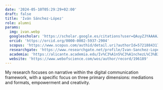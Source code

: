 ```yaml
---
date: '2024-05-10T05:29:29+02:00'
draft: false
title: 'Iván Sánchez-López'
role: alumni
params:
  img: ivan.webp
  googlescholar: 'https://scholar.google.es/citations?user=QAuyZJYAAAAJ&hl=es'
  orcid: 'https://orcid.org/0000-0002-5937-2904'
  scopus: 'https://www.scopus.com/authid/detail.uri?authorId=57218843172'
  researchgate: 'https://www.researchgate.net/profile/Ivan-Sanchez-Lopez'
  academia: 'https://alicante.academia.edu/Iv%C3%A1nS%C3%A1nchezL%C3%B3pez'
  website: 'https://www.webofscience.com/wos/author/record/196189'
---
```


My research focuses on narrative within the digital communication framework, with a specific focus on three primary dimensions: mediations and formats, empowerment and creativity. 


